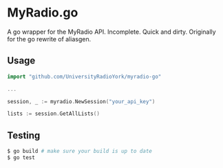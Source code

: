# MyRadio.go

A go wrapper for the MyRadio API. Incomplete. Quick and dirty. Originally for the go rewrite of aliasgen.

## Usage

```go
import "github.com/UniversityRadioYork/myradio-go"

...

session, _ := myradio.NewSession("your_api_key")

lists := session.GetAllLists()
```


## Testing

```bash
$ go build # make sure your build is up to date
$ go test
```